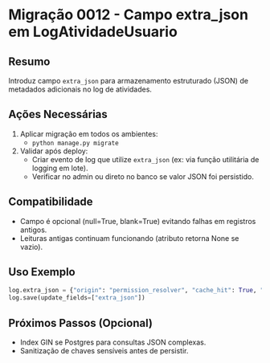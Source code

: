 # Migração 0012 - Campo extra_json em LogAtividadeUsuario

## Resumo
Introduz campo `extra_json` para armazenamento estruturado (JSON) de metadados adicionais no log de atividades.

## Ações Necessárias
1. Aplicar migração em todos os ambientes:
   - `python manage.py migrate`
2. Validar após deploy:
   - Criar evento de log que utilize `extra_json` (ex: via função utilitária de logging em lote).
   - Verificar no admin ou direto no banco se valor JSON foi persistido.

## Compatibilidade
- Campo é opcional (null=True, blank=True) evitando falhas em registros antigos.
- Leituras antigas continuam funcionando (atributo retorna None se vazio).

## Uso Exemplo
```python
log.extra_json = {"origin": "permission_resolver", "cache_hit": True, "ttl": 42}
log.save(update_fields=["extra_json"])
```

## Próximos Passos (Opcional)
- Index GIN se Postgres para consultas JSON complexas.
- Sanitização de chaves sensíveis antes de persistir.
